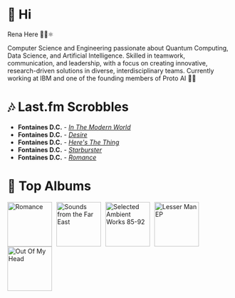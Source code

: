 # 👋 Hi

Rena Here 👩‍💻⚛️

Computer Science and Engineering passionate about Quantum Computing, Data Science, and Artificial Intelligence. Skilled in teamwork, communication, and leadership, with a focus on creating innovative, research-driven solutions in diverse, interdisciplinary teams.
Currently working at IBM and one of the founding members of Proto AI 🤖💪

# 🎶 Last.fm Scrobbles

- **Fontaines D.C.** - *[In The Modern World](https://www.last.fm/music/Fontaines+D.C./_/In+The+Modern+World)*
- **Fontaines D.C.** - *[Desire](https://www.last.fm/music/Fontaines+D.C./_/Desire)*
- **Fontaines D.C.** - *[Here's The Thing](https://www.last.fm/music/Fontaines+D.C./_/Here%27s+The+Thing)*
- **Fontaines D.C.** - *[Starburster](https://www.last.fm/music/Fontaines+D.C./_/Starburster)*
- **Fontaines D.C.** - *[Romance](https://www.last.fm/music/Fontaines+D.C./_/Romance)*

# 📀 Top Albums

<a href='https://www.last.fm/music/Fontaines+D.C./Romance'><img src='https://lastfm.freetls.fastly.net/i/u/300x300/4f4ae1fdc6b81d93c41c0054d596ccf0.png' alt='Romance' title='Fontaines D.C. - Romance' width='100' style='margin-right: 10px;'></a><a href='https://www.last.fm/music/Soichi+Terada/Sounds+from+the+Far+East'><img src='https://lastfm.freetls.fastly.net/i/u/300x300/782265e2c22e579400fdebb7655718a8.png' alt='Sounds from the Far East' title='Soichi Terada - Sounds from the Far East' width='100' style='margin-right: 10px;'></a><a href='https://www.last.fm/music/Aphex+Twin/Selected+Ambient+Works+85-92'><img src='https://lastfm.freetls.fastly.net/i/u/300x300/6f199a67803148cfb2cf2238b8fda0fb.jpg' alt='Selected Ambient Works 85-92' title='Aphex Twin - Selected Ambient Works 85-92' width='100' style='margin-right: 10px;'></a><a href='https://www.last.fm/music/Boy+Harsher/Lesser+Man+EP'><img src='https://lastfm.freetls.fastly.net/i/u/300x300/309e97fe5ab5d4c0b758a3d05f82148f.jpg' alt='Lesser Man EP' title='Boy Harsher - Lesser Man EP' width='100' style='margin-right: 10px;'></a><a href='https://www.last.fm/music/CHVRCHES/Out+Of+My+Head'><img src='https://lastfm.freetls.fastly.net/i/u/300x300/193fe782d8ad982e285ff54e04fcf7fc.jpg' alt='Out Of My Head' title='CHVRCHES - Out Of My Head' width='100' style='margin-right: 10px;'></a>